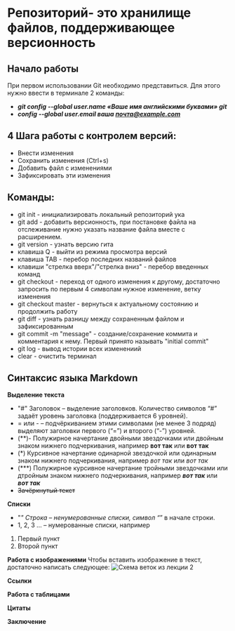 # Репозиторий- это хранилище файлов, поддерживающее версионность

## Начало работы
При первом использовании Git необходимо представиться. Для 
этого нужно ввести в терминале 2 команды:
* ***git config --global user.name «Ваше имя английскими буквами» git*** 
* ***config --global user.email ваша почта@example.com***
## 4 Шага работы с контролем версий:
* Внести изменения
* Сохранить изменения (Ctrl+s)
* Добавить файл с изменениями
* Зафиксировать эти изменения
## Команды:
* git init - инициализировать локальный репозиторий ука
* git add - добавить версионность, при постановке файла на отслеживание нужно указать название файла вместе с расширением.
* git version - узнать версию гита
* клавиша Q - выйти из режима просмотра версий
* клавиша TAB - перебор последних названий файлов
* клавиши "стрелка вверх"/"стрелка вниз" - перебор введенных команд
* git checkout - переход от одного изменения к другому, достаточно запросить по первым 4 символам нужное изменение, ветку изменения
* git checkout master - вернуться к актуальному состоянию и продолжить работу
* git diff - узнать разницу между сохраненным файлом и зафиксированным
* git commit -m "message" - создание/сохранение коммита и комментария к нему. Первый принято называть "initial commit"
* git log - вывод истории всех изменениий 
* clear - очистить терминал

## Синтаксис языка Markdown
**Выделение текста**

 * "#" Заголовок – выделение заголовков. Количество символов “#” задаёт уровень заголовка (поддерживается 6 уровней).
* = или - – подчёркиванием этими символами (не менее 3 подряд) выделяют заголовки первого (“=”) и второго (“-”) уровней.
 *  (**)- Полужирное начертание двойными звездочками или  двойным знаком нижнего подчеркивания, например **вот так** или __вот так__
 * (*) Курсивное начертание одинарной звездочкой или  одинарным знаком нижнего подчеркивания, например *вот так* или _вот так_
 * (***) Полужирное курсивное начертание тройными звездочками или  дтройным знаком нижнего подчеркивания, например ***вот так*** или ___вот так___
* ~~Зачёркнутый текст~~

**Списки**
* "*" Строка – ненумерованные списки, символ “*” в начале строки. 
* 1, 2, 3 … – нумерованные списки, например
1. Первый пункт
2. Второй пункт


**Работа с изображениями**
Чтобы вставить изображение в текст, достаточно написать следующее:
![Схема веток из лекции 2](sxema.jpg)

**Ссылки**

**Работа с таблицами**

**Цитаты**

**Заключение**